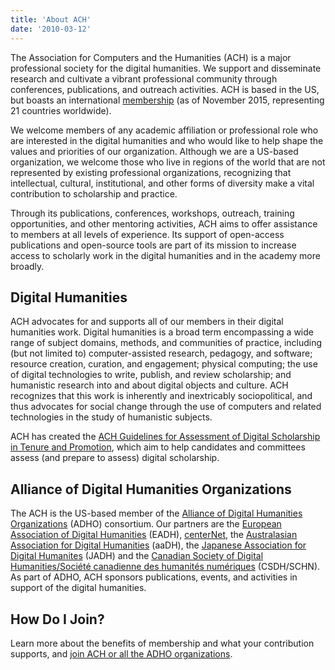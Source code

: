 ```yaml
---
title: 'About ACH'
date: '2010-03-12'
---
```

The Association for Computers and the Humanities (ACH) is a major professional society for the digital humanities. We support and disseminate research and cultivate a vibrant professional community through conferences, publications, and outreach activities. ACH is based in the US, but boasts an international [membership](https://members.ach.org/) (as of November 2015, representing 21 countries worldwide).

We welcome members of any academic affiliation or professional role who are interested in the digital humanities and who would like to help shape the values and priorities of our organization. Although we are a US-based organization, we welcome those who live in regions of the world that are not represented by existing professional organizations, recognizing that intellectual, cultural, institutional, and other forms of diversity make a vital contribution to scholarship and practice.

Through its publications, conferences, workshops, outreach, training opportunities, and other mentoring activities, ACH aims to offer assistance to members at all levels of experience. Its support of open-access publications and open-source tools are part of its mission to increase access to scholarly work in the digital humanities and in the academy more broadly.

## Digital Humanities

ACH advocates for and supports all of our members in their digital humanities work. Digital humanities is a broad term encompassing a wide range of subject domains, methods, and communities of practice, including (but not limited to) computer-assisted research, pedagogy, and software; resource creation, curation, and engagement; physical computing; the use of digital technologies to write, publish, and review scholarship; and humanistic research into and about digital objects and culture. ACH recognizes that this work is inherently and inextricably sociopolitical, and thus advocates for social change through the use of computers and related technologies in the study of humanistic subjects.

ACH has created the [ACH Guidelines for Assessment of Digital Scholarship in Tenure and Promotion](/news/2019/09/ach-guidelines-for-assessment-of-digital-scholarship-in-tenure-and-promotion/), which aim to help candidates and committees assess (and prepare to assess) digital scholarship.

## Alliance of Digital Humanities Organizations

The ACH is the US-based member of the [Alliance of Digital Humanities Organizations](http://digitalhumanities.org) (ADHO) consortium. Our partners are the [European Association of Digital Humanities](http://eadh.org/) (EADH), [centerNet](http://dhcenternet.org/), the [Australasian Association for Digital Humanities](http://aa-dh.org/) (aaDH), the [Japanese Association for Digital Humanites](http://www.jadh.org/) (JADH) and the [Canadian Society of Digital Humanities/Société canadienne des humanités numériques](http://csdh-schn.org/) (CSDH/SCHN). As part of ADHO, ACH sponsors publications, events, and activities in support of the digital humanities.

## How Do I Join?

Learn more about the benefits of membership and what your contribution supports, and [join ACH or all the ADHO organizations](https://members.ach.org/).